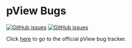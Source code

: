 # pView Bugs

[![GitHub issues](https://img.shields.io/github/issues/pviewApp/bugs)](https://github.com/pviewCorp/bugs/issues)
[![GitHub issues](https://img.shields.io/badge/awesomeness-max-green)](https://github.com/pviewCorp/bugs/issues)

Click [here](https://github.com/ProfessorShep/bugs/issues) to go to the official pView bug tracker.
